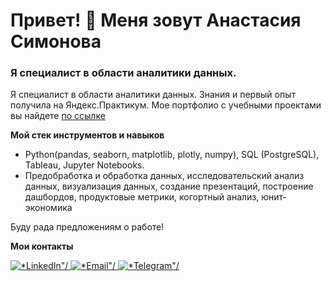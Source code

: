 <div id="header" aling="center">
  <h1>Привет! 👋 Меня зовут Анастасия Симонова</h1>
  <h3>Я специалист в области аналитики данных.</h3>
</div>

Я специалист в области аналитики данных.
Знания и первый опыт получила на Яндекс.Практикум.
Мое портфолио с учебными проектами вы найдете [по ссылке](https://github.com/nastasiasimon/Yandex_practicum)

**Мой стек инструментов и навыков**
- Python(pandas, seaborn, matplotlib, plotly, numpy), SQL (PostgreSQL), Tableau, Jupyter Notebooks.
- Предобработка и обработка данных, исследовательский анализ данных, визуализация данных, создание презентаций, построение дашбордов, продуктовые метрики, когортный анализ, юнит-экономика

Буду рада предложениям о работе!

**Мои контакты**

<div id=*socials* aling="center">
  <a href="https://www.linkedin.com/in/%D0%B0%D0%BD%D0%B0%D1%81%D1%82%D0%B0%D1%81%D0%B8%D1%8F-%D1%81%D0%B8%D0%BC%D0%BE%D0%BD%D0%BE%D0%B2%D0%B0-0766762bb?lipi=urn%3Ali%3Apage%3Ad_flagship3_profile_view_base_contact_details%3BI7reg7u2SZKyYvO%2FPOnevg%3D%3D">
    <img src="https://img.shields.io/badge/LinkedIn-blue?style=for-the-badge&logo=linkedin&logoColor=white" alt=*LinkedIn"/>
  </a>
  <a href="nastasiasimon9@gmail.com">
    <img src="https://img.shields.io/badge/nastasiasimon9%40gmail.com" alt=*Email"/>
  </a>
  <a href="https://t.me/simonastasia">
    <img src="https://img.shields.io/badge/Telegram-blue?style=for-thebadge&logo=telegram&logoColor=white" alt=*Telegram"/>
  </a>
</div>
